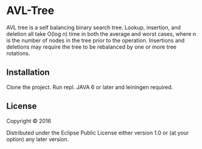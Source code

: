 # AVL-Tree

AVL tree is a self balancing binary search tree. Lookup, insertion, and deletion all take O(log n) time in both the average and worst cases, where n is the number of nodes in the tree prior to the operation. Insertions and deletions may require the tree to be rebalanced by one or more tree rotations.

## Installation

Clone the project. Run repl. JAVA 6 or later and leiningen required.

## License

Copyright © 2016

Distributed under the Eclipse Public License either version 1.0 or (at
your option) any later version.
